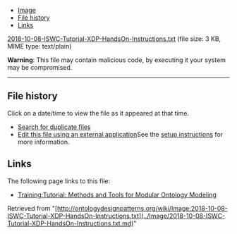 * [Image](../Image/2018-10-08-ISWC-Tutorial-XDP-HandsOn-Instructions.txt.md#file)
* [File history](../Image/2018-10-08-ISWC-Tutorial-XDP-HandsOn-Instructions.txt.md#filehistory)
* [Links](../Image/2018-10-08-ISWC-Tutorial-XDP-HandsOn-Instructions.txt.md#filelinks)


[2018-10-08-ISWC-Tutorial-XDP-HandsOn-Instructions.txt](../images/2/2f/2018-10-08-ISWC-Tutorial-XDP-HandsOn-Instructions.txt "2018-10-08-ISWC-Tutorial-XDP-HandsOn-Instructions.txt")‎
 (file size: 3 KB, MIME type: text/plain)




__Warning__: This file may contain malicious code, by executing it your system may be compromised.

---



## File history

Click on a date/time to view the file as it appeared at that time.



  
* [Search for duplicate files](http://ontologydesignpatterns.org/wiki/Special:FileDuplicateSearch/2018-10-08-ISWC-Tutorial-XDP-HandsOn-Instructions.txt "Special:FileDuplicateSearch/2018-10-08-ISWC-Tutorial-XDP-HandsOn-Instructions.txt")
* [Edit this file using an external application](http://ontologydesignpatterns.org/wiki/index.php?title=Image:2018-10-08-ISWC-Tutorial-XDP-HandsOn-Instructions.txt&action=edit&externaledit=true&mode=file "Image:2018-10-08-ISWC-Tutorial-XDP-HandsOn-Instructions.txt")See the [setup instructions](http://www.mediawiki.org/wiki/Manual:External_editors "http://www.mediawiki.org/wiki/Manual:External_editors") for more information.

## Links



The following page links to this file:


* [Training:Tutorial: Methods and Tools for Modular Ontology Modeling](../Training/Tutorial/_Methods_and_Tools_for_Modular_Ontology_Modeling.md "Training:Tutorial: Methods and Tools for Modular Ontology Modeling")


Retrieved from "[http://ontologydesignpatterns.org/wiki/Image:2018-10-08-ISWC-Tutorial-XDP-HandsOn-Instructions.txt](../Image/2018-10-08-ISWC-Tutorial-XDP-HandsOn-Instructions.txt.md)"